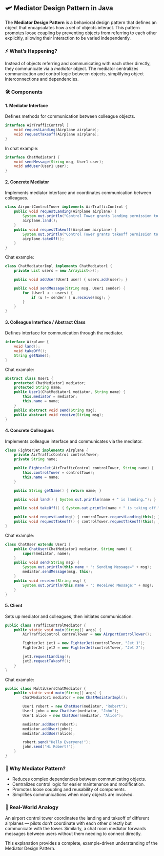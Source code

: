 ## 🛩️ Mediator Design Pattern in Java

The **Mediator Design Pattern** is a behavioral design pattern that defines an object that encapsulates how a set of objects interact. This pattern promotes loose coupling by preventing objects from referring to each other explicitly, allowing their interaction to be varied independently.

### ⚡ What’s Happening?

Instead of objects referring and communicating with each other directly, they communicate via a *mediator* object. The mediator centralizes communication and control logic between objects, simplifying object interconnections and dependencies.

### 🛠️ Components

#### 1. Mediator Interface

Defines methods for communication between colleague objects.

```java
interface AirTrafficControl {
    void requestLanding(Airplane airplane);
    void requestTakeoff(Airplane airplane);
}
```

In chat example:

```java
interface ChatMediator1 {
    void sendMessage(String msg, User1 user);
    void addUser(User1 user);
}
```

#### 2. Concrete Mediator

Implements mediator interface and coordinates communication between colleagues.

```java
class AirportControlTower implements AirTrafficControl {
    public void requestLanding(Airplane airplane) {
        System.out.println("Control Tower grants landing permission to " + airplane.getName());
        airplane.land();
    }
    public void requestTakeoff(Airplane airplane) {
        System.out.println("Control Tower grants takeoff permission to " + airplane.getName());
        airplane.takeOff();
    }
}
```

Chat example:

```java
class ChatMediatorImpl implements ChatMediator1 {
    private List users = new ArrayList<>();

    public void addUser(User1 user) { users.add(user); }

    public void sendMessage(String msg, User1 sender) {
        for (User1 u : users) {
            if (u != sender) { u.receive(msg); }
        }
    }
}
```

#### 3. Colleague Interface / Abstract Class

Defines interface for communication through the mediator.

```java
interface Airplane {
    void land();
    void takeOff();
    String getName();
}
```

Chat example:

```java
abstract class User1 {
    protected ChatMediator1 mediator;
    protected String name;
    public User1(ChatMediator1 mediator, String name) {
        this.mediator = mediator;
        this.name = name;
    }
    public abstract void send(String msg);
    public abstract void receive(String msg);
}
```

#### 4. Concrete Colleagues

Implements colleague interface and communicates via the mediator.

```java
class FighterJet implements Airplane {
    private AirTrafficControl controlTower;
    private String name;

    public FighterJet(AirTrafficControl controlTower, String name) {
        this.controlTower = controlTower;
        this.name = name;
    }

    public String getName() { return name; }

    public void land() { System.out.println(name + " is landing."); }

    public void takeOff() { System.out.println(name + " is taking off."); }

    public void requestLanding() { controlTower.requestLanding(this); }
    public void requestTakeoff() { controlTower.requestTakeoff(this); }
}
```

Chat example:

```java
class ChatUser extends User1 {
    public ChatUser(ChatMediator1 mediator, String name) {
        super(mediator, name);
    }
    public void send(String msg) {
        System.out.println(this.name + ": Sending Message=" + msg);
        mediator.sendMessage(msg, this);
    }
    public void receive(String msg) {
        System.out.println(this.name + ": Received Message:" + msg);
    }
}
```

#### 5. Client

Sets up mediator and colleagues, then initiates communication.

```java
public class TrafficControlMediator {
    public static void main(String[] args) {
        AirTrafficControl controlTower = new AirportControlTower();

        FighterJet jet1 = new FighterJet(controlTower, "Jet 1");
        FighterJet jet2 = new FighterJet(controlTower, "Jet 2");

        jet1.requestLanding();
        jet2.requestTakeoff();
    }
}
```

Chat example:

```java
public class MultiUsersChatMediator {
    public static void main(String[] args) {
        ChatMediator1 mediator = new ChatMediatorImpl();

        User1 robert = new ChatUser(mediator, "Robert");
        User1 john = new ChatUser(mediator, "John");
        User1 alice = new ChatUser(mediator, "Alice");

        mediator.addUser(robert);
        mediator.addUser(john);
        mediator.addUser(alice);

        robert.send("Hello Everyone!");
        john.send("Hi Robert!");
    }
}
```

### 🌟 Why Mediator Pattern?

- Reduces complex dependencies between communicating objects.
- Centralizes control logic for easier maintenance and modification.
- Promotes loose coupling and reusability of components.
- Simplifies communications when many objects are involved.

### 🚗 Real-World Analogy

An airport control tower coordinates the landing and takeoff of different airplanes — pilots don’t coordinate with each other directly but communicate with the tower. Similarly, a chat room mediator forwards messages between users without them needing to connect directly.

This explanation provides a complete, example-driven understanding of the Mediator Design Pattern.